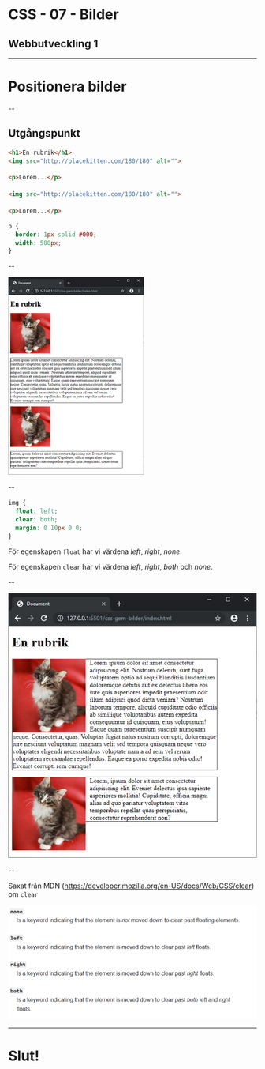 # CSS - 07 - Bilder

## Webbutveckling 1

---

# Positionera bilder

--

## Utgångspunkt

```html
<h1>En rubrik</h1>
<img src="http://placekitten.com/180/180" alt="">

<p>Lorem...</p>

<img src="http://placekitten.com/180/180" alt="">

<p>Lorem...</p>
```

```css [ ]
p {
  border: 1px solid #000;
  width: 500px;
}
```

--

![bild](images/css-bild-1.PNG)

--

```css [ ]
img {
  float: left;
  clear: both;
  margin: 0 10px 0 0;
}
```

För egenskapen `float` har vi värdena *left*, *right*, *none*.

För egenskapen `clear` har vi värdena *left*, *right*, *both* och *none*.

--

![bild](images/css-bild-2.PNG)

--

Saxat från MDN (https://developer.mozilla.org/en-US/docs/Web/CSS/clear) om `clear`

![bild](images/css-bild-3.PNG)

---

# Slut!
